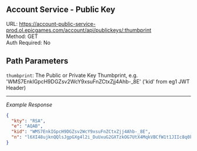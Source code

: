## Account Service - Public Key

URL: https://account-public-service-prod.ol.epicgames.com/account/api/publickeys/:thumbprint \
Method: GET \
Auth Required: No

## Path Parameters

`thumbprint`: The Public or Private Key Thumbprint, e.g. 'WMS7EnkIGpcH9DGZsv2WcY9xsuFnZCtxZjj4Ahb-\_8E' ('kid' from eg1 JWT Header)

---

_Example Response_

```json
{
  "kty": "RSA",
  "e": "AQAB",
  "kid": "WMS7EnkIGpcH9DGZsv2WcY9xsuFnZCtxZjj4Ahb-_8E",
  "n": "l6XI48ujknQQlsJgpGXg4l2i_DuUxuG2GXTzkOG7UtX4MqkVBCfW1t1JIIc8q0kCInC2oBwhC599ZCmd-cOi0kS7Aquv68fjERIRK9oCUnF_lJg296jV8xcalFY0FOWX--qX3xGKL33VjJBMIrIu7ETjj06s-v4li22CnHmu2lDkrp_FPTVzFscn-XRIojqIFb7pKRFPt27m12FNE_Rd9bqlVCkvMNuE7VTpTOrSfKk5B01M5IuXKXk0pTAWnelqaD9bHjAExe2I_183lp_uFhNN4hLTjOojxl-dK8Jy2OCPEAsg5rs9Lwttp3zZ--y0sM7UttN2dE0w3F2f352MNQ"
}
```
